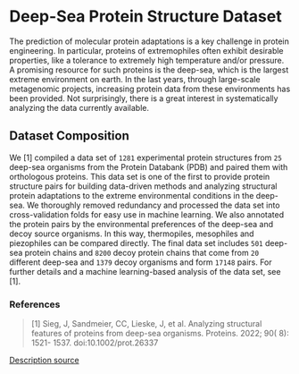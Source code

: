# Deep-Sea Protein Structure Dataset

The prediction of molecular protein adaptations is a key challenge in protein engineering. In particular, proteins of extremophiles often exhibit desirable properties, like a tolerance to extremely high temperature and/or pressure. A promising resource for such proteins is the deep-sea, which is the largest extreme environment on earth. In the last years, through large-scale metagenomic projects, increasing protein data from these environments has been provided. Not surprisingly, there is a great interest in systematically analyzing the data currently available.

## Dataset Composition

We [1] compiled a data set of `1281` experimental protein structures from `25` deep-sea organisms from the Protein Databank (PDB) and paired them with orthologous proteins. This data set is one of the first to provide protein structure pairs for building data-driven methods and analyzing structural protein adaptations to the extreme environmental conditions in the deep-sea. We thoroughly removed redundancy and processed the data set into cross-validation folds for easy use in machine learning. We also annotated the protein pairs by the environmental preferences of the deep-sea and decoy source organisms. In this way, thermopiles, mesophiles and piezophiles can be compared directly. The final data set includes `501` deep-sea protein chains and `8200` decoy protein chains that come from `20` different deep-sea and `1379` decoy organisms and form `17148` pairs. For further details and a machine learning-based analysis of the data set, see [1].

### References

> [1] Sieg, J, Sandmeier, CC, Lieske, J, et al. Analyzing structural features of proteins from deep-sea organisms. Proteins. 2022; 90( 8): 1521- 1537. doi:10.1002/prot.26337

[Description source](https://www.zbh.uni-hamburg.de/en/forschung/amd/datasets/deep-sea-protein-structure.html)
